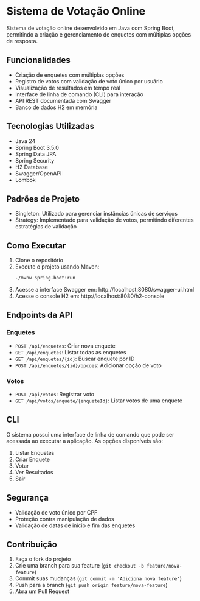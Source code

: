 # Sistema de Votação Online

Sistema de votação online desenvolvido em Java com Spring Boot, permitindo a criação e gerenciamento de enquetes com múltiplas opções de resposta.

## Funcionalidades

- Criação de enquetes com múltiplas opções
- Registro de votos com validação de voto único por usuário
- Visualização de resultados em tempo real
- Interface de linha de comando (CLI) para interação
- API REST documentada com Swagger
- Banco de dados H2 em memória

## Tecnologias Utilizadas

- Java 24
- Spring Boot 3.5.0
- Spring Data JPA
- Spring Security
- H2 Database
- Swagger/OpenAPI
- Lombok

## Padrões de Projeto

- Singleton: Utilizado para gerenciar instâncias únicas de serviços
- Strategy: Implementado para validação de votos, permitindo diferentes estratégias de validação

## Como Executar

1. Clone o repositório
2. Execute o projeto usando Maven:
   ```bash
   ./mvnw spring-boot:run
   ```
3. Acesse a interface Swagger em: http://localhost:8080/swagger-ui.html
4. Acesse o console H2 em: http://localhost:8080/h2-console

## Endpoints da API

### Enquetes

- `POST /api/enquetes`: Criar nova enquete
- `GET /api/enquetes`: Listar todas as enquetes
- `GET /api/enquetes/{id}`: Buscar enquete por ID
- `POST /api/enquetes/{id}/opcoes`: Adicionar opção de voto

### Votos

- `POST /api/votos`: Registrar voto
- `GET /api/votos/enquete/{enqueteId}`: Listar votos de uma enquete

## CLI

O sistema possui uma interface de linha de comando que pode ser acessada ao executar a aplicação. As opções disponíveis são:

1. Listar Enquetes
2. Criar Enquete
3. Votar
4. Ver Resultados
0. Sair

## Segurança

- Validação de voto único por CPF
- Proteção contra manipulação de dados
- Validação de datas de início e fim das enquetes

## Contribuição

1. Faça o fork do projeto
2. Crie uma branch para sua feature (`git checkout -b feature/nova-feature`)
3. Commit suas mudanças (`git commit -m 'Adiciona nova feature'`)
4. Push para a branch (`git push origin feature/nova-feature`)
5. Abra um Pull Request 
